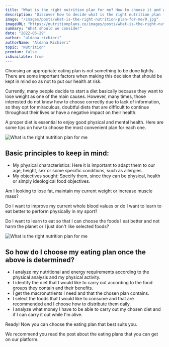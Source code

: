 ```yaml
---
title: "What is the right nutrition plan for me? How to choose it and what should I take into account?"
description: "Discover how to decide what is the right nutrition plan for you"
image: "/images/posts/what-is-the-right-nutrition-plan-for-me/0.jpg"
imageURL: "https://nutritionplans.co/images/posts/what-is-the-right-nutrition-plan-for-me/0.jpg"
summary: "What should we consider"
date: "2022-05-29"
author: "aldana-richieri"
authorName: "Aldana Richieri"
topic: "Nutrition"
premium: false
isAvailable: true
---
```


Choosing an appropriate eating plan is not something to be done lightly. There are some important factors when making this decision that should be kept in mind so as not to put our health at risk.

Currently, many people decide to start a diet basically because they want to lose weight as one of the main causes. However, many times, those interested do not know how to choose correctly due to lack of information, so they opt for miraculous, doubtful diets that are difficult to continue throughout their lives or have a negative impact on their health.

A proper diet is essential to enjoy good physical and mental health. Here are some tips on how to choose the most convenient plan for each one.

![What is the right nutrition plan for me](/images/posts/what-is-the-right-nutrition-plan-for-me/1.jpg)

## **Basic principles to keep in mind:**

- My physical characteristics: Here it is important to adapt them to our age, height, sex or some specific conditions, such as allergies.
- My objectives sought: Specify them, since they can be physical, health or simply ideological food objectives.

Am I looking to lose fat, maintain my current weight or increase muscle mass?

Do I want to improve my current whole blood values or do I want to learn to eat better to perform physically in my sport?

Do I want to learn to eat so that I can choose the foods I eat better and not harm the planet or I just don't like selected foods?

![What is the right nutrition plan for me](/images/posts/what-is-the-right-nutrition-plan-for-me/2.jpg)

## **So how do I choose my eating plan once the above is determined?**

- I analyze my nutritional and energy requirements according to the physical analysis and my physical activity.
- I identify the diet that I would like to carry out according to the food groups they contain and their benefits.
- I get the macronutrients I need and that the chosen plan contains.
- I select the foods that I would like to consume and that are recommended and I choose how to distribute them daily.
- I analyze what money I have to be able to carry out my chosen diet and if I can carry it out while I'm alive.

Ready! Now you can choose the eating plan that best suits you.

We recommend you read the post about the eating plans that you can get on our platform.
